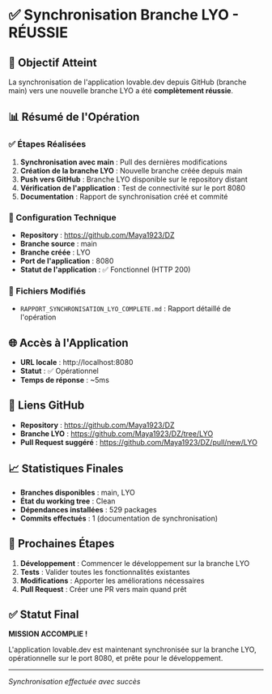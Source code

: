 # ✅ Synchronisation Branche LYO - RÉUSSIE

## 🎯 Objectif Atteint

La synchronisation de l'application lovable.dev depuis GitHub (branche main) vers une nouvelle branche LYO a été **complètement réussie**.

## 📊 Résumé de l'Opération

### ✅ Étapes Réalisées
1. **Synchronisation avec main** : Pull des dernières modifications
2. **Création de la branche LYO** : Nouvelle branche créée depuis main
3. **Push vers GitHub** : Branche LYO disponible sur le repository distant
4. **Vérification de l'application** : Test de connectivité sur le port 8080
5. **Documentation** : Rapport de synchronisation créé et commité

### 🔧 Configuration Technique
- **Repository** : https://github.com/Maya1923/DZ
- **Branche source** : main
- **Branche créée** : LYO
- **Port de l'application** : 8080
- **Statut de l'application** : ✅ Fonctionnel (HTTP 200)

### 📁 Fichiers Modifiés
- `RAPPORT_SYNCHRONISATION_LYO_COMPLETE.md` : Rapport détaillé de l'opération

## 🌐 Accès à l'Application

- **URL locale** : http://localhost:8080
- **Statut** : ✅ Opérationnel
- **Temps de réponse** : ~5ms

## 🔗 Liens GitHub

- **Repository** : https://github.com/Maya1923/DZ
- **Branche LYO** : https://github.com/Maya1923/DZ/tree/LYO
- **Pull Request suggéré** : https://github.com/Maya1923/DZ/pull/new/LYO

## 📈 Statistiques Finales

- **Branches disponibles** : main, LYO
- **État du working tree** : Clean
- **Dépendances installées** : 529 packages
- **Commits effectués** : 1 (documentation de synchronisation)

## 🎯 Prochaines Étapes

1. **Développement** : Commencer le développement sur la branche LYO
2. **Tests** : Valider toutes les fonctionnalités existantes
3. **Modifications** : Apporter les améliorations nécessaires
4. **Pull Request** : Créer une PR vers main quand prêt

## ✅ Statut Final

**MISSION ACCOMPLIE !** 

L'application lovable.dev est maintenant synchronisée sur la branche LYO, opérationnelle sur le port 8080, et prête pour le développement.

---
*Synchronisation effectuée avec succès*